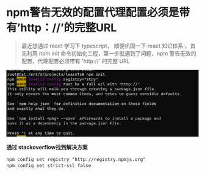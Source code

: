 # npm警告无效的配置代理配置必须是带有’http：//’的完整URL
> 最近想通过 react 学习下 typescript， 顺便巩固一下 react 知识体系 ，首先利用 npm init 命令初始化工程，第一步就遇到了问题，npm 警告无效的配置，代理配置必须带有 'http://' 的完整 URL

![image](https://github.com/coolkeychen/blog/blob/master/images/npm-01.png?raw=true)


**通过 stackoverflow找到解决方案**

```
npm config set registry "http://registry.npmjs.org"
npm config set strict-ssl false
```